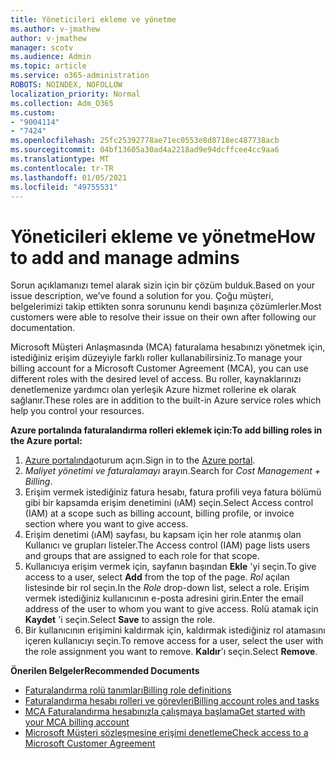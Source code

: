 ```yaml
---
title: Yöneticileri ekleme ve yönetme
ms.author: v-jmathew
author: v-jmathew
manager: scotv
ms.audience: Admin
ms.topic: article
ms.service: o365-administration
ROBOTS: NOINDEX, NOFOLLOW
localization_priority: Normal
ms.collection: Adm_O365
ms.custom:
- "9004114"
- "7424"
ms.openlocfilehash: 25fc25392778ae71ec0553e8d8718ec487738acb
ms.sourcegitcommit: 04bf13605a30ad4a2218ad9e94dcffcee4cc9aa6
ms.translationtype: MT
ms.contentlocale: tr-TR
ms.lasthandoff: 01/05/2021
ms.locfileid: "49755531"
---
```

# <a name="how-to-add-and-manage-admins"></a><span data-ttu-id="59a03-102">Yöneticileri ekleme ve yönetme</span><span class="sxs-lookup"><span data-stu-id="59a03-102">How to add and manage admins</span></span>

<span data-ttu-id="59a03-103">Sorun açıklamanızı temel alarak sizin için bir çözüm bulduk.</span><span class="sxs-lookup"><span data-stu-id="59a03-103">Based on your issue description, we’ve found a solution for you.</span></span> <span data-ttu-id="59a03-104">Çoğu müşteri, belgelerimizi takip ettikten sonra sorununu kendi başınıza çözümlerler.</span><span class="sxs-lookup"><span data-stu-id="59a03-104">Most customers were able to resolve their issue on their own after following our documentation.</span></span>

<span data-ttu-id="59a03-105">Microsoft Müşteri Anlaşmasında (MCA) faturalama hesabınızı yönetmek için, istediğiniz erişim düzeyiyle farklı roller kullanabilirsiniz.</span><span class="sxs-lookup"><span data-stu-id="59a03-105">To manage your billing account for a Microsoft Customer Agreement (MCA), you can use different roles with the desired level of access.</span></span> <span data-ttu-id="59a03-106">Bu roller, kaynaklarınızı denetlemenize yardımcı olan yerleşik Azure hizmet rollerine ek olarak sağlanır.</span><span class="sxs-lookup"><span data-stu-id="59a03-106">These roles are in addition to the built-in Azure service roles which help you control your resources.</span></span>

<span data-ttu-id="59a03-107">**Azure portalında faturalandırma rolleri eklemek için:**</span><span class="sxs-lookup"><span data-stu-id="59a03-107">**To add billing roles in the Azure portal:**</span></span>

1. <span data-ttu-id="59a03-108">[Azure portalında](https://portal.azure.com/)oturum açın.</span><span class="sxs-lookup"><span data-stu-id="59a03-108">Sign in to the [Azure portal](https://portal.azure.com/).</span></span>
2. <span data-ttu-id="59a03-109">*Maliyet yönetimi ve faturalamayı* arayın.</span><span class="sxs-lookup"><span data-stu-id="59a03-109">Search for *Cost Management + Billing*.</span></span>
3. <span data-ttu-id="59a03-110">Erişim vermek istediğiniz fatura hesabı, fatura profili veya fatura bölümü gibi bir kapsamda erişim denetimini (ıAM) seçin.</span><span class="sxs-lookup"><span data-stu-id="59a03-110">Select Access control (IAM) at a scope such as billing account, billing profile, or invoice section where you want to give access.</span></span>
4. <span data-ttu-id="59a03-111">Erişim denetimi (ıAM) sayfası, bu kapsam için her role atanmış olan Kullanıcı ve grupları listeler.</span><span class="sxs-lookup"><span data-stu-id="59a03-111">The Access control (IAM) page lists users and groups that are assigned to each role for that scope.</span></span>
5. <span data-ttu-id="59a03-112">Kullanıcıya erişim vermek için, sayfanın başından **Ekle** 'yi seçin.</span><span class="sxs-lookup"><span data-stu-id="59a03-112">To give access to a user, select **Add** from the top of the page.</span></span> <span data-ttu-id="59a03-113">*Rol* açılan listesinde bir rol seçin.</span><span class="sxs-lookup"><span data-stu-id="59a03-113">In the *Role* drop-down list, select a role.</span></span> <span data-ttu-id="59a03-114">Erişim vermek istediğiniz kullanıcının e-posta adresini girin.</span><span class="sxs-lookup"><span data-stu-id="59a03-114">Enter the email address of the user to whom you want to give access.</span></span> <span data-ttu-id="59a03-115">Rolü atamak için **Kaydet** 'i seçin.</span><span class="sxs-lookup"><span data-stu-id="59a03-115">Select **Save** to assign the role.</span></span>
6. <span data-ttu-id="59a03-116">Bir kullanıcının erişimini kaldırmak için, kaldırmak istediğiniz rol atamasını içeren kullanıcıyı seçin.</span><span class="sxs-lookup"><span data-stu-id="59a03-116">To remove access for a user, select the user with the role assignment you want to remove.</span></span> <span data-ttu-id="59a03-117">**Kaldır**'ı seçin.</span><span class="sxs-lookup"><span data-stu-id="59a03-117">Select **Remove**.</span></span>

<span data-ttu-id="59a03-118">**Önerilen Belgeler**</span><span class="sxs-lookup"><span data-stu-id="59a03-118">**Recommended Documents**</span></span>

- [<span data-ttu-id="59a03-119">Faturalandırma rolü tanımları</span><span class="sxs-lookup"><span data-stu-id="59a03-119">Billing role definitions</span></span>](https://docs.microsoft.com/azure/cost-management-billing/manage/understand-mca-roles)
- [<span data-ttu-id="59a03-120">Faturalandırma hesabı rolleri ve görevleri</span><span class="sxs-lookup"><span data-stu-id="59a03-120">Billing account roles and tasks</span></span>](https://docs.microsoft.com/azure/cost-management-billing/manage/understand-mca-roles#billing-account-roles-and-tasks)
- [<span data-ttu-id="59a03-121">MCA Faturalandırma hesabınızla çalışmaya başlama</span><span class="sxs-lookup"><span data-stu-id="59a03-121">Get started with your MCA billing account</span></span>](https://docs.microsoft.com/azure/cost-management-billing/understand/mca-overview)
- [<span data-ttu-id="59a03-122">Microsoft Müşteri sözleşmesine erişimi denetleme</span><span class="sxs-lookup"><span data-stu-id="59a03-122">Check access to a Microsoft Customer Agreement</span></span>](https://docs.microsoft.com/azure/cost-management-billing/manage/change-credit-card?WT.mc_id=Portal-Microsoft_Azure_Support%22%20%5Cl%20%22manage-credit-cards-for-a-microsoft-customer-agreement%22%20%5Ct%20%22_blank#check-the-type-of-your-account)
